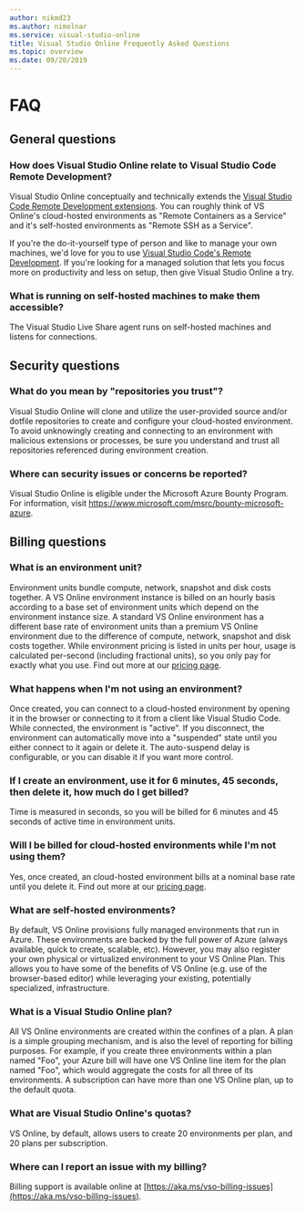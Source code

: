 ```yaml
---
author: nikmd23
ms.author: nimolnar
ms.service: visual-studio-online
title: Visual Studio Online Frequently Asked Questions
ms.topic: overview
ms.date: 09/20/2019
---
```


# FAQ

## General questions

### How does Visual Studio Online relate to Visual Studio Code Remote Development?

Visual Studio Online conceptually and technically extends the [Visual Studio Code Remote Development extensions](https://marketplace.visualstudio.com/items?itemName=ms-vscode-remote.vscode-remote-extensionpack). You can roughly think of VS Online's cloud-hosted environments as "Remote Containers as a Service" and it's self-hosted environments as "Remote SSH as a Service".

If you're the do-it-yourself type of person and like to manage your own machines, we'd love for you to use [Visual Studio Code's Remote Development](https://code.visualstudio.com/docs/remote/remote-overview). If you're looking for a managed solution that lets you focus more on productivity and less on setup, then give Visual Studio Online a try.

### What is running on self-hosted machines to make them accessible?

The Visual Studio Live Share agent runs on self-hosted machines and listens for connections.

## Security questions

### What do you mean by "repositories you trust"?

Visual Studio Online will clone and utilize the user-provided source and/or dotfile repositories to create and configure your cloud-hosted environment. To avoid unknowingly creating and connecting to an environment with malicious extensions or processes, be sure you understand and trust all repositories referenced during environment creation.

### Where can security issues or concerns be reported?

Visual Studio Online is eligible under the Microsoft Azure Bounty Program. For information, visit <https://www.microsoft.com/msrc/bounty-microsoft-azure>.

## Billing questions

### What is an environment unit? 

Environment units bundle compute, network, snapshot and disk costs together. A VS Online environment instance is billed on an hourly basis according to a base set of environment units which depend on the environment instance size.  A standard VS Online environment has a different base rate of environment units than a premium VS Online environment due to the difference of compute, network, snapshot and disk costs together. While environment pricing is listed in units per hour, usage is calculated per-second (including fractional units), so you only pay for exactly what you use. Find out more at our [pricing page](https://aka.ms/vso-pricing).

### What happens when I'm not using an environment? 

Once created, you can connect to a cloud-hosted environment by opening it in the browser or connecting to it from a client like Visual Studio Code. While connected, the environment is "active". If you disconnect, the environment can automatically move into a "suspended" state until you either connect to it again or delete it. The auto-suspend delay is configurable, or you can disable it if you want more control.

### If I create an environment, use it for 6 minutes, 45 seconds, then delete it, how much do I get billed? 

Time is measured in seconds, so you will be billed for 6 minutes and 45 seconds of active time in environment units. 

### Will I be billed for cloud-hosted environments while I'm not using them? 

Yes, once created, an cloud-hosted environment bills at a nominal base rate until you delete it. Find out more at our [pricing page](https://aka.ms/vso-pricing).

### What are self-hosted environments?  

By default, VS Online provisions fully managed environments that run in Azure. These environments are backed by the full power of Azure (always available, quick to create, scalable, etc). However, you may also register your own physical or virtualized environment to your VS Online Plan. This allows you to have some of the benefits of VS Online (e.g. use of the browser-based editor) while leveraging your existing, potentially specialized, infrastructure.

### What is a Visual Studio Online plan?

All VS Online environments are created within the confines of a plan. A plan is a simple grouping mechanism, and is also the level of reporting for billing purposes. For example, if you create three environments within a plan named "Foo", your Azure bill will have one VS Online line item for the plan named "Foo", which would aggregate the costs for all three of its environments. A subscription can have more than one VS Online plan, up to the default quota.

### What are Visual Studio Online's quotas?

VS Online, by default, allows users to create 20 environments per plan, and 20 plans per subscription.

### Where can I report an issue with my billing?

Billing support is available online at [https://aka.ms/vso-billing-issues](https://aka.ms/vso-billing-issues).